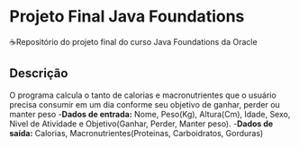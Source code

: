 # Projeto Final Java Foundations
☕Repositório do projeto final do curso Java Foundations da Oracle
## Descrição
O programa calcula o tanto de calorias e macronutrientes que o usuário precisa consumir em um dia conforme seu objetivo de ganhar, perder ou manter peso
-**Dados de entrada:** Nome, Peso(Kg), Altura(Cm), Idade, Sexo, Nivel de Atividade e Objetivo(Ganhar, Perder, Manter peso).
-**Dados de saída:** Calorias, Macronutrientes(Proteinas, Carboidratos, Gorduras)
